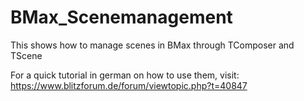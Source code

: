 # BMax_Scenemanagement
This shows how to manage scenes in BMax through TComposer and TScene

For a quick tutorial in german on how to use them, visit: https://www.blitzforum.de/forum/viewtopic.php?t=40847
